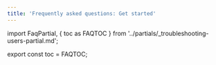 ```yaml
---
title: 'Frequently asked questions: Get started'
---
```


import FaqPartial, { toc as FAQTOC } from '../partials/_troubleshooting-users-partial.md';

<div data-faq-origin-slug="get-started-faq">
  <FaqPartial />
</div>

export const toc = FAQTOC;
